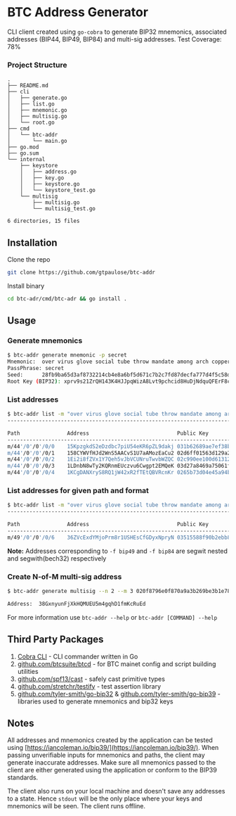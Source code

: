 # BTC Address Generator

CLI client created using `go-cobra` to generate BIP32 mnemonics, associated addresses (BIP44, BIP49, BIP84) and multi-sig addresses.
Test Coverage: 78%

### Project Structure
```
.
├── README.md
├── cli
│   ├── generate.go
│   ├── list.go
│   ├── mnemonic.go
│   ├── multisig.go
│   └── root.go
├── cmd
│   └── btc-addr
│       └── main.go
├── go.mod
├── go.sum
└── internal
    ├── keystore
    │   ├── address.go
    │   ├── key.go
    │   ├── keystore.go
    │   └── keystore_test.go
    └── multisig
        ├── multisig.go
        └── multisig_test.go

6 directories, 15 files
```
## Installation

Clone the repo
```bash
git clone https://github.com/gtpaulose/btc-addr
```

Install binary
```bash
cd btc-adr/cmd/btc-adr && go install .
```

## Usage

### Generate mnemonics
```bash
$ btc-addr generate mnemonic -p secret
Mnemonic:  over virus glove social tube throw mandate among arch copper include evoke
PassPhrase: secret
Seed:      28fb9ba65d3af8732214cb4e8a6bf5d671c7b2c7fd87decfa777d4f5c58d3ed8cd856621dae448f831cefabbf975678f1069d890aa61c81f28ff8cbd59e68151
Root Key (BIP32): xprv9s21ZrQH143K4HJJpqWizA8Lvt9pchcid8HuDjNdquQFErF8c55vU6nLLMpSgbLVfWffYzLb1oQRMbJijGg6d6LmnJPxNX9yZwDCqpKHnJD
```

### List addresses
```bash
$ btc-addr list -m "over virus glove social tube throw mandate among arch copper include evoke" -n 5     
-----------------------------------------------------------------------------------------------------------------------------------------------------------------------------

Path               Address                            Public Key                                                         Private Key
-----------------------------------------------------------------------------------------------------------------------------------------------------------------------------
m/44'/0'/0'/0/0    15KpzgkdS2eDzdbc7piU54eKR6pZL9dakj 031b62689ae7ef38bb0b2e5f5e6536b209b3e524600e50804727674c1516f064e9 Kxqnj8oqfE1WUhHtQqSQxgRusFdBuP57KN8rHLdnHQoHqWaW8G3i
m/44'/0'/0'/0/1    158CYWVfHJd2WnS5AACvS1U7aAMozEaCu2 02d6ff01563d129a292775bafac94fed9f73cf93d5cf8c38a4d855677c81f40c84 Ky96EeFSYW1X15VbXQzN1pKk9KkvRCCut7Pjtz7f24SzrajyqVCb
m/44'/0'/0'/0/2    1Ei2i8fZVx1Y7Qeh5vJbVCUNruTwvbWZQC 02c990ee100d613129e80feb726a3e29cc5e850541a45552ea19cc1f187913c9b0 KwGhXAdFRbL4mLk2X6U2SCAeJQ1zkJs3PnWNBBFaEDJdfLUHABUd
m/44'/0'/0'/0/3    1LDnbN8wTy2KQRnmEUczvu6Cwgpt2EMQeK 03d27a8469a75061f60f80fd9a27c6e523ae982f339b0d9f934b3c7b5e4f275946 KxKTz8tu6ASC8FXSVDUzx6V4wNdXhQAag9NrNmdWFBHXgEb5Rts4
m/44'/0'/0'/0/4    1KCgDANXryS8RQ1jW42xR2fTEtQBVRcnKr 0265b73d04e45a94b0303abba8838795adbe4b61290129b6bd0f0b053ae976184c L1ULx9faVXtvJZ4GaMxtsjLSVyJiHzFyX9nKC39FZwxBSN4mUv23
```

### List addresses for given path and format
```bash
$ btc-addr list -m "over virus glove social tube throw mandate among arch copper include evoke" -f bip49 -p "m/49'/0'/0'/0/6"
-----------------------------------------------------------------------------------------------------------------------------------------------------------------------------

Path               Address                            Public Key                                                         Private Key
-----------------------------------------------------------------------------------------------------------------------------------------------------------------------------
m/49'/0'/0'/0/6    36ZVcExdYMjoPrm8r1USHEsCfGDyxNpryN 03515588f90b2ebb8a4755597e82bafdd12148d384eba8bd152da423e23dc6a58e KwM5GGaFi1NVdm5ViGHFKvXLf8PbESyeLZusH77eCDoGfk4CGzXb
```

**Note:** Addresses corresponding to `-f bip49` and `-f bip84` are segwit nested and segwith(bech32) respectively

### Create N-of-M multi-sig address
```bash
$ btc-addr generate multisig --n 2 --m 3 020f8796e0f870a9a3b269be3b1e78e380c9b569885f0de98a9ff061c4a66e79d2 02dfa8990f3f015ff20e9b31b85ea36d47470220615fb2ac1597e20fc830727b25 03fbfbdc5df9c60e4b747805552686199e85299a5e87804dbb66a14597ddabcf29

Address:  38GxnyunFjXkHQMUEU5m4gqhD1fmKcRuEd
```

For more information use `btc-addr --help` or `btc-addr [COMMAND] --help`

## Third Party Packages
1. [Cobra CLI](https://github.com/spf13/cobra) - CLI commander written in Go
2. [github.com/btcsuite/btcd](https://github.com/btcsuite/btcd/tree/master/btcec) - for BTC mainet config and script building utilities
3. [github.com/spf13/cast](https://github.com/spf13/cast) - safely cast primitive types
4. [github.com/stretchr/testify](https://github.com/stretchr/testify) - test assertion library
5. [github.com/tyler-smith/go-bip32](https://github.com/tyler-smith/go-bip32) & [github.com/tyler-smith/go-bip39](https://github.com/tyler-smith/go-bip39) - libraries used to generate mnemonics and bip32 keys

## Notes
All addresses and mnemonics created by the application can be tested using [https://iancoleman.io/bip39/](https://iancoleman.io/bip39/). When passing unverifiable inputs for mnemonics and paths, the client may generate inaccurate addresses. Make sure all mnemonics passed to the client are either generated using the application or conform to the BIP39 standards. 

The client also runs on your local machine and doesn't save any addresses to a state. Hence `stdout` will be the only place where your keys and mnemonics will be seen. The client runs offline. 